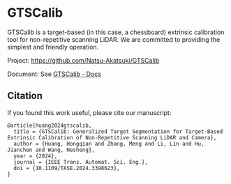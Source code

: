 # GTSCalib

GTSCalib is a target-based (in this case, a chessboard) extrinsic calibration tool for non-repetitive scanning LiDAR. We are committed to providing the simplest and friendly operation.

Project: https://github.com/Natsu-Akatsuki/GTSCalib

Document: See [GTSCalib - Docs](https://natsu-akatsuki.github.io/GTSCalib/#/Introduction)

## Citation

If you found this work useful, please cite our manuscript:

```
@article{huang2024gtscalib,
  title = {GTSCalib: Generalized Target Segmentation for Target-Based Extrinsic Calibration of Non-Repetitive Scanning LiDAR and Camera},
  author = {Huang, Hongqian and Zhang, Meng and Li, Lin and Hu, Jianchen and Wang, Hesheng},
  year = {2024},
  journal = {IEEE Trans. Automat. Sci. Eng.},
  doi = {10.1109/TASE.2024.3398623},
}
```